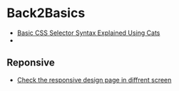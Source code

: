 # Back2Basics

* [Basic CSS Selector Syntax Explained Using Cats](https://robots.thoughtbot.com/basic-css-selectors-explained-with-cats)
* 


## Reponsive 
* [Check the responsive design page in diffrent screen](http://responsiv.eu/)


